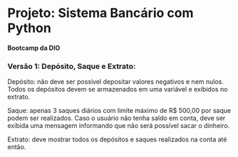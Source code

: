 # Projeto: Sistema Bancário com Python

**Bootcamp da DIO**

### Versão 1: Depósito, Saque e Extrato:

Depósito: não deve ser possível depositar valores negativos e nem nulos. Todos os depósitos devem se armazenados em uma variável e exibidos no extrato.

Saque: apenas 3 saques diários com limite máximo de R$ 500,00 por saque podem ser realizados. Caso o usuário não tenha saldo em conta, deve ser exibida uma mensagem informando que não será possível sacar o dinheiro.

Extrato: deve mostrar todos os depósitos e saques realizados na conta até então.